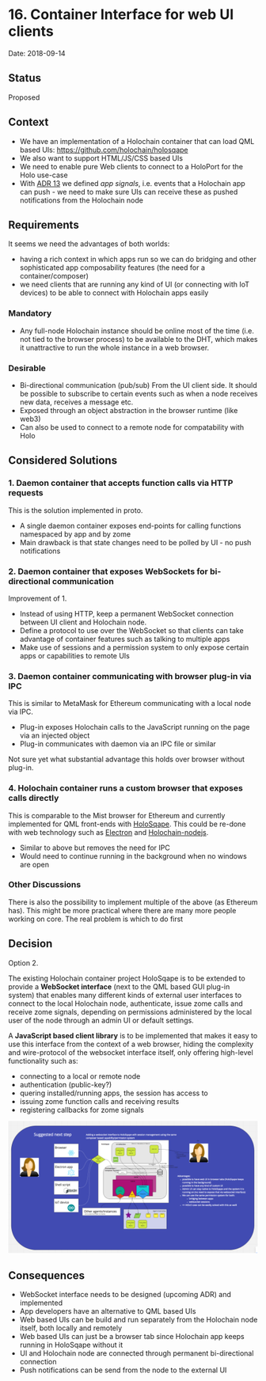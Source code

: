 # 16. Container Interface for web UI clients

Date: 2018-09-14

## Status

Proposed

## Context
* We have an implementation of a Holochain container that can load QML based UIs: https://github.com/holochain/holosqape
* We also want to support HTML/JS/CSS based UIs
* We need to enable pure Web clients to connect to a HoloPort for the Holo use-case
* With [ADR 13](https://github.com/holochain/holochain-rust/blob/develop/doc/architecture/decisions/0013-signals-listeners-model-and-api.md)
  we defined *app signals*, i.e. events that a Holochain app can push - we need to make sure UIs can receive these as
  pushed notifications from the Holochain node 
    

## Requirements
It seems we need the advantages of both worlds:
* having a rich context in which apps run so we can do bridging and other sophisticated
  app composability features (the need for a container/composer)
* we need clients that are running any kind of UI (or connecting with IoT devices)
  to be able to connect with Holochain apps easily
### Mandatory
- Any full-node Holochain instance should be online most of the time (i.e. not tied to the browser process)
  to be available to the DHT, which makes it unattractive to run the whole instance in a web browser.


### Desirable
- Bi-directional communication (pub/sub)
    From the UI client side. It should be possible to subscribe to certain events such as when a node receives new data, receives a message etc.
- Exposed through an object abstraction in the browser runtime (like web3)
- Can also be used to connect to a remote node for compatability with Holo

## Considered Solutions

### 1. Daemon container that accepts function calls via HTTP requests
This is the solution implemented in proto. 
- A single daemon container exposes end-points for calling functions namespaced by app and by zome
- Main drawback is that state changes need to be polled by UI - no push notifications

### 2. Daemon container that exposes WebSockets for bi-directional communication
Improvement of 1.
- Instead of using HTTP, keep a permanent WebSocket connection between UI client and Holochain node. 
- Define a protocol to use over the WebSocket so that clients can take advantage of container features such
  as talking to multiple apps
- Make use of sessions and a permission system to only expose certain apps or capabilities to remote UIs

### 3. Daemon container communicating with browser plug-in via IPC
This is similar to MetaMask for Ethereum communicating with a local node via IPC. 
- Plug-in exposes Holochain calls to the JavaScript running on the page via an injected object
- Plug-in communicates with daemon via an IPC file or similar

Not sure yet what substantial advantage this holds over browser without plug-in.

### 4. Holochain container runs a custom browser that exposes calls directly
This is comparable to the Mist browser for Ethereum and currently implemented for QML
front-ends with [HoloSqape](https://github.com/holochain/holosqape). 
This could be re-done with web technology such as [Electron](https://electronjs.org/) and [Holochain-nodejs](https://github.com/holochain/holochain-nodejs).  
- Similar to above but removes the need for IPC
- Would need to continue running in the background when no windows are open


### Other Discussions

There is also the possibility to implement multiple of the above (as Ethereum has). This might be more practical where there are many more people working on core. The real problem is which to do first

## Decision

Option 2.

The existing Holochain container project HoloSqape is to be extended to provide a **WebSocket interface**
(next to the QML based GUI plug-in system) that enables many different kinds of external
user interfaces to connect to the local Holochain node, authenticate, issue zome calls and receive zome signals,
depending on permissions administered by the local user of the node through an admin UI or default settings.

A **JavaScript based client library** is to be implemented that makes it easy to use this interface from the context
of a web browser, hiding the complexity and wire-protocol of the websocket interface itself, only offering high-level
functionality such as:
* connecting to a local or remote node
* authentication (public-key?)
* quering installed/running apps, the session has access to
* issuing zome function calls and receiving results
* registering callbacks for zome signals 

![](../WebSocket-interface-HoloSqape.png)

## Consequences

* WebSocket interface needs to be designed (upcoming ADR) and implemented
* App developers have an alternative to QML based UIs
* Web based UIs can be build and run separately from the Holochain node itself, both locally and remotely
* Web based UIs can just be a browser tab since Holochain app keeps running in HoloSqape without it
* UI and Holochain node are connected through permanent bi-directional connection
* Push notifications can be send from the node to the external UI 

